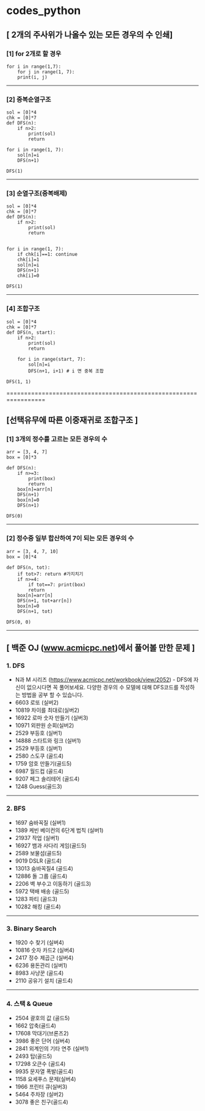 # codes_python


## [ 2개의 주사위가 나올수 있는 모든 경우의 수 인쇄]

### [1] for 2개로 할 경우

```
for i in range(1,7):
    for j in range(1, 7):
    print(i, j)
```
-----------

### [2] 중복순열구조
```
sol = [0]*4
chk = [0]*7
def DFS(n):
    if n>2:
        print(sol)
        return

for i in range(1, 7):
    sol[n]=i
    DFS(n+1)

DFS(1)
```
-----------
### [3] 순열구조(중복배제)

```
sol = [0]*4
chk = [0]*7
def DFS(n):
    if n>2:
        print(sol)
        return


for i in range(1, 7):
    if chk[i]==1: continue
    chk[i]=1
    sol[n]=i
    DFS(n+1)
    chk[i]=0

DFS(1)
```
-----------
### [4] 조합구조

```
sol = [0]*4
chk = [0]*7
def DFS(n, start):
    if n>2:
        print(sol)
        return

    for i in range(start, 7):
        sol[n]=i
        DFS(n+1, i+1) # i 면 중복 조합

DFS(1, 1)
```

=================================================================

## [선택유무에 따른 이중재귀로 조합구조 ]

### [1] 3개의 정수를 고르는 모든 경우의 수

```
arr = [3, 4, 7]
box = [0]*3

def DFS(n):
    if n>=3:
        print(box)
        return
    box[n]=arr[n]
    DFS(n+1)
    box[n]=0
    DFS(n+1)

DFS(0)    
```
-----------

### [2] 정수중 일부 합산하여 7이 되는 모든 경우의 수

```
arr = [3, 4, 7, 10]
box = [0]*4

def DFS(n, tot):
    if tot>7: return #가지치기
    if n>=4:
        if tot==7: print(box)
        return
    box[n]=arr[n]
    DFS(n+1, tot+arr[n])
    box[n]=0
    DFS(n+1, tot)

DFS(0, 0) 

```
--------------------------------

## [ 백준 OJ (www.acmicpc.net)에서 풀어볼 만한 문제 ] 

### 1. DFS

- N과 M 시리즈 (https://www.acmicpc.net/workbook/view/2052) - DFS에 자신이 없으시다면 꼭 풀어보세요. 다양한 경우의 수 모델에 대해 DFS코드를 작성하는 방법을 공부 할 수 있습니다.
- 6603 로또 (실버2)
- 10819 차이를 최대로(실버2)
- 16922 로마 숫자 만들기 (실버3)
- 10971 외판원 순회(실버2)
- 2529 부등호 (실버1)
- 14888 스타트와 링크 (실버1)
- 2529 부등호 (실버1)
- 2580 스도쿠 (골드4)
- 1759 암호 만들기(골드5)
- 6987 월드컵 (골드4)
- 9207 페그 솔리테어 (골드4)
- 1248 Guess(골드3)

----------------------------------
### 2. BFS
- 1697 숨바꼭질 (실버1)
- 1389 케빈 베이컨의 6단계 법칙 (실버1)
- 21937 작업 (실버1)
- 16927 뱀과 사다리 게임(골드5)
- 2589 보물섬(골드5)
- 9019 DSLR (골드4)
- 13013 숨바꼭질4 (골드4)
- 12886 돌 그룹 (골드4)
- 2206 벽 부수고 이동하기 (골드3)
- 5972 택배 배송 (골드5)
- 1283 파티 (골드3)
- 10282 해킹 (골드4)

---------------------------------
### 3. Binary Search
- 1920 수 찾기 (실버4)
- 10816 숫자 카드2 (실버4)
- 2417 정수 제곱근 (실버4)
- 6236 용돈관리 (실버1)
- 8983 사냥꾼 (골드4)
- 2110 공유기 설치 (골드4)

---------------------------------
### 4. 스택 & Queue
- 2504 괄호의 값 (골드5)
- 1662 압축(골드4)
- 17608 막대기(브론즈2)
- 3986 좋은 단어 (실버4)
- 2841 외계인의 기타 연주 (실버1)
- 2493 탑(골드5)
- 17298 오큰수 (골드4)
- 9935 문자열 폭발(골드4)
- 1158 요세푸스 문제(실버4)
- 1966 프린터 큐(실버3)
- 5464 주차장 (실버2)
- 3078 좋은 친구(골드4)